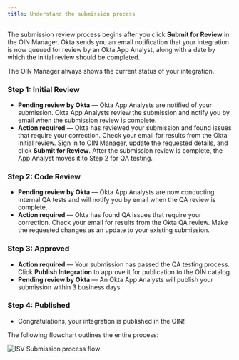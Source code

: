 ```yaml
---
title: Understand the submission process
---
```


The submission review process begins after you click **Submit for Review** in the OIN Manager. Okta sends you an email notification that your integration is now queued for review by an Okta App Analyst, along with a date by which the initial review should be completed.

The OIN Manager always shows the current status of your integration.

### Step 1: Initial Review

* **Pending review by Okta** &mdash; Okta App Analysts are notified of your submission. Okta App Analysts review the submission and notify you by email when the submission review is complete.
* **Action required** &mdash; Okta has reviewed your submission and found issues that require your correction. Check your email for results from the Okta initial review. Sign in to OIN Manager, update the requested details, and click **Submit for Review**. After the submission review is complete, the App Analyst moves it to Step 2 for QA testing.

### Step 2: Code Review

* **Pending review by Okta** &mdash; Okta App Analysts are now conducting internal QA tests and will notify you by email when the QA review is complete.
* **Action required** &mdash; Okta has found QA issues that require your correction. Check your email for results from the Okta QA review. Make the requested changes as an update to your existing submission.

### Step 3: Approved

* **Action required** &mdash; Your submission has passed the QA testing process. Click **Publish Integration** to approve it for publication to the OIN catalog.
* **Pending review by Okta** &mdash; An Okta App Analysts will publish your submission within 3 business days.

### Step 4: Published

* Congratulations, your integration is published in the OIN!

The following flowchart outlines the entire process:

![ISV Submission process flow](/img/oin/isv-portal_submission_flow.png "Process flow diagram for Okta and ISV submission")

<NextSectionLink/>
